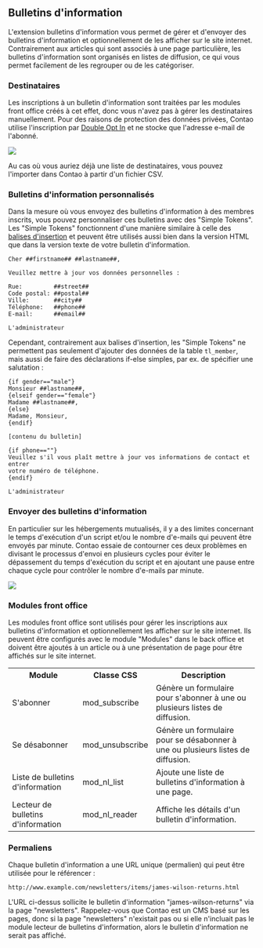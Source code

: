 ## Bulletins d'information

L'extension bulletins d'information vous permet de gérer et d'envoyer des
bulletins d'information et optionnellement de les afficher sur le site
internet. Contrairement aux articles qui sont associés à une page particulière,
les bulletins d'information sont organisés en listes de diffusion, ce qui vous
permet facilement de les regrouper ou de les catégoriser.


### Destinataires

Les inscriptions à un bulletin d'information sont traitées par les modules front
office créés à cet effet, donc vous n'avez pas à gérer les destinataires
manuellement. Pour des raisons de protection des données privées, Contao utilise
l'inscription par [Double Opt In][1] et ne stocke que l'adresse e-mail de
l'abonné.

![](images/destinataires-newsletter.jpg)

Au cas où vous auriez déjà une liste de destinataires, vous pouvez l'importer
dans Contao à partir d'un fichier CSV.


### Bulletins d'information personnalisés

Dans la mesure où vous envoyez des bulletins d'information à des membres
inscrits, vous pouvez personnaliser ces bulletins avec des "Simple Tokens".
Les "Simple Tokens" fonctionnent d'une manière similaire à celle des [balises
d'insertion][2] et peuvent être utilisés aussi bien dans la version HTML que
dans la version texte de votre bulletin d'information.

```
Cher ##firstname## ##lastname##,

Veuillez mettre à jour vos données personnelles :

Rue:         ##street##
Code postal: ##postal##
Ville:       ##city##
Téléphone:   ##phone##
E-mail:      ##email##

L'administrateur
```

Cependant, contrairement aux balises d'insertion, les "Simple Tokens" ne
permettent pas seulement d'ajouter des données de la table `tl_member`, mais
aussi de faire des déclarations if-else simples, par ex. de spécifier une
salutation :

```
{if gender=="male"}
Monsieur ##lastname##,
{elseif gender=="female"}
Madame ##lastname##,
{else}
Madame, Monsieur,
{endif}

[contenu du bulletin]

{if phone==""}
Veuillez s'il vous plaît mettre à jour vos informations de contact et entrer
votre numéro de téléphone.
{endif}

L'administrateur
```


### Envoyer des bulletins d'information

En particulier sur les hébergements mutualisés, il y a des limites concernant
le temps d'exécution d'un script et/ou le nombre d'e-mails qui peuvent être
envoyés par minute. Contao essaie de contourner ces deux problèmes en divisant
le processus d'envoi en plusieurs cycles pour éviter le dépassement du temps
d'exécution du script et en ajoutant une pause entre chaque cycle pour
contrôler le nombre d'e-mails par minute.

![](images/envoyer-newsletters.jpg)


### Modules front office

Les modules front office sont utilisés pour gérer les inscriptions aux
bulletins d'information et optionnellement les afficher sur le site internet.
Ils peuvent être configurés avec le module "Modules" dans le back office et
doivent être ajoutés à un article ou à une présentation de page pour être
affichés sur le site internet.

<table>
<tr>
  <th>Module</th>
  <th>Classe CSS</th>
  <th>Description</th>
</tr>
<tr>
  <td>S'abonner</td>
  <td>mod_subscribe</td>
  <td>Génère un formulaire pour s'abonner à une ou plusieurs listes de
  diffusion.</td>
</tr>
<tr>
  <td>Se désabonner</td>
  <td>mod_unsubscribe</td>
  <td>Génère un formulaire pour se désabonner à une ou plusieurs listes de
  diffusion.</td>
</tr>
<tr>
  <td>Liste de bulletins d'information</td>
  <td>mod_nl_list</td>
  <td>Ajoute une liste de bulletins d'information à une page.</td>
</tr>
<tr>
  <td>Lecteur de bulletins d'information</td>
  <td>mod_nl_reader</td>
  <td>Affiche les détails d'un bulletin d'information.</td>
</tr>
</table>


### Permaliens

Chaque bulletin d'information a une URL unique (permalien) qui peut être
utilisée pour le référencer :

```
http://www.example.com/newsletters/items/james-wilson-returns.html
```

L'URL ci-dessus sollicite le bulletin d'information "james-wilson-returns" via
la page "newsletters". Rappelez-vous que Contao est un CMS basé sur les pages,
donc si la page "newsletters" n'existait pas ou si elle n'incluait pas le
module lecteur de bulletins d'information, alors le bulletin d'information ne
serait pas affiché.


[1]: http://fr.wikipedia.org/wiki/Opt_in
[2]: ../04-gestion-du-contenu/balises-insertion.md#balises-dinsertion
